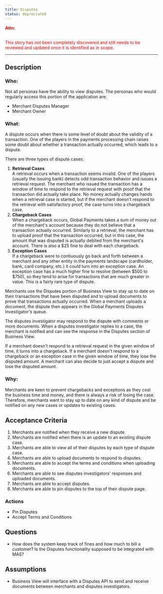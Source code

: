 ```yaml
---
title: Disputes
status: depreciated
---
```


<font style="color:#ff0000">
<b>Attn:</b><br/><br/>

This story has not been completely discovered and still needs to be reviewed and updated once it is identified as in scope.
</font>

---

## Description

### Who:  
Not all personas have the ability to view disputes. The personas who would regularly access this portion of the application are:  
- Merchant Disputes Manager  
- Merchant Owner  

### What:
A dispute occurs when there is some level of doubt about the validity of a transaction. One of the players in the payments processing chain raises some doubt about whether a transaction actually occurred, which leads to a dispute.


There are three types of dispute cases:

1. **Retrieval Cases**  
	A retrieval occurs when a transaction seems invalid. One of the players (usually the issuing bank) detects odd transaction behavior and issues a retrieval request. The merchant who issued the transaction has a window of time to respond to the retrieval request with proof that the transaction did actually take place. No money actually changes hands when a retrieval case is started, but if the merchant doesn't respond to the retrieval with satisfactory proof, the case turns into a chargeback case.
2. **Chargeback Cases**  
	When a chargeback occurs, Global Payments takes a sum of money out of the merchant's account because they do not believe that a transaction actually occurred. Similarly to a retrieval, the merchant has to upload proof that the transaction occurred, but in this case, the amount that was disputed is actually debited from the merchant's account. There is also a $25 fine to deal with each chargeback.
3. **Exception Cases**  
	If a chargeback were to contiuously go back and forth between a merchant and any other entity in the payments landscape (cardholder, bank, card company, etc.) it could turn into an exception case. An exception case has a much higher fine to resolve (between $500 to $750), so they tend to arise for transactions that are much greater in value. This is a fairly rare type of dispute.  

Merchants use the Disputes portion of Business View to stay up to date on their transactions that have been disputed and to upload documents to prove that transactions actually occurred. When a merchant uploads a document, the dispute then appears in the Global Payments Disputes Investigator's queue.

The disputes investigator may respond to the dispute with comments or more documents. When a disputes investigator replies to a case, the merchant is notified and can see the response in the Disputes section of Business View.

If a merchant doesn't respond to a retrieval request in the given window of time, it turns into a chargeback. If a merchant doesn't respond to a chargeback or an exception case in the given window of time, they lose the disputed amount. A merchant can also decide to just accept a dispute and lose the disputed amount.

### Why:
Merchants are keen to prevent chargebacks and exceptions as they cost the business time and money, and there is always a risk of losing the case. Therefore, merchants want to stay up to date on any kind of dispute and be notified on any new cases or updates to existing cases.

## Acceptance Criteria
1. Merchants are notified when they receive a new dispute.
2. Merchants are notified when there is an update to an existing dispute case.
3. Merchants are able to view all of their disputes by each type of dispute case.
4. Merchants are able to upload documents to respond to disputes.
5. Merchants are able to accept the terms and conditions when uploading documents.
6. Merchants are able to see disputes investigators' responses and uploaded documents.
7. Merchants are able to accept disputes.
8. Merchants are able to pin disputes to the top of their dispute page.

### Actions
- Pin Disputes
- Accept Terms and Conditions

## Questions
- How does the system keep track of fines and how much to bill a customer? Is the Disputes functionality supposed to be integrated with MAS?

## Assumptions
- Business View will interface with a Disputes API to send and receive documents between merchants and disputes investigators.

